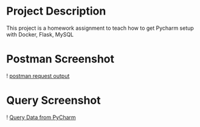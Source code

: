 # Project Description
This project is a homework assignment to teach how to get Pycharm setup with Docker, Flask, MySQL
# Postman Screenshot
! [postman request output](screenshots/postman.png)

# Query Screenshot
! [Query Data from PyCharm](screenshots/query.png)